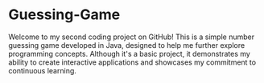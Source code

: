# Guessing-Game
 Welcome to my second coding project on GitHub! This is a simple number guessing game developed in Java, designed to help me further explore programming concepts. Although it's a basic project, it demonstrates my ability to create interactive applications and showcases my commitment to continuous learning.
